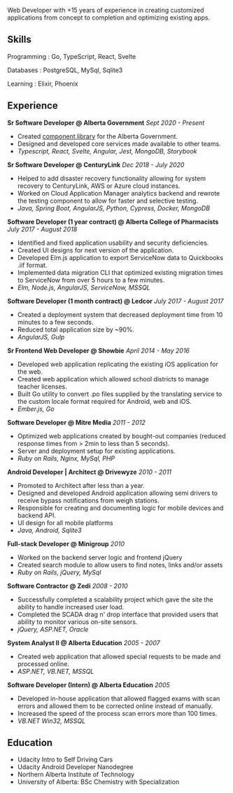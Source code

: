 Web Developer with +15 years of experience in creating customized
applications from concept to completion and optimizing existing apps.

## Skills

Programming
:   Go, TypeScript, React, Svelte

Databases
:   PostgreSQL, MySql, Sqlite3

Learning
:   Elixir, Phoenix

## Experience

**Sr Software Developer @ Alberta Government** *Sept 2020 - Present*

-   Created [component
    library](https://github.com/GovAlta/ui-components/tree/alpha) for
    the Alberta Government.
-   Designed and developed core services made available to other teams.
-   *Typescript, React, Svelte, Angular, Jest, MongoDB, Storybook*

**Sr Software Developer @ CenturyLink** *Dec 2018 - July 2020*

-   Helped to add disaster recovery functionality allowing for system
    recovery to CenturyLink, AWS or Azure cloud instances.
-   Worked on Cloud Application Manager analytics backend and rewrote
    the testing component to allow for faster and selective testing.
-   *Java, Spring Boot, AngularJS, Python, Cypress, Docker, MongoDB*

**Software Developer (1 year contract) @ Alberta College of
Pharmacists** *July 2017 - August 2018*

-   Identified and fixed application usability and security
    deficiencies.
-   Created UI designs for next version of the application.
-   Developed Elm.js application to export ServiceNow data to Quickbooks
    .iif format.
-   Implemented data migration CLI that optimized existing migration
    times to ServiceNow from over 5 hours to a few minutes.
-   *Elm, Node.js, AngularJS, ServiceNow, MSSQL*

**Software Developer (1 month contract) @ Ledcor** *July 2017 - August
2017*

-   Created a deployment system that decreased deployment time from 10
    minutes to a few seconds.
-   Reduced total application size by \~90%.
-   *AngularJS, Gulp*

**Sr Frontend Web Developer @ Showbie** *April 2014 - May 2016*

-   Developed web application replicating the existing iOS application
    for the web.
-   Created web application which allowed school districts to manage
    teacher licenses.
-   Built Go utility to convert .po files supplied by the translating
    service to the custom locale format required for Android, web and
    iOS.
-   *Ember.js, Go*

**Software Developer @ Mitre Media** *2011 - 2012*

-   Optimized web applications created by bought-out companies (reduced
    response times from \> 2min to less than 5 seconds).
-   Server and deployment setup for existing applications.
-   *Ruby on Rails, Nginx, MySql, PHP*

**Android Developer \| Architect @ Drivewyze** *2010 - 2011*

-   Promoted to Architect after less than a year.
-   Designed and developed Android application allowing semi drivers to
    receive bypass notifications from weigh stations.
-   Responsible for creating and documenting logic for mobile devices
    and backend API.
-   UI design for all mobile platforms
-   *Java, Android, Sqlite3*

**Full-stack Developer @ Minigroup** *2010*

-   Worked on the backend server logic and frontend jQuery
-   Created search module to allow users to find notes, links and/or
    assets
-   *Ruby on Rails, jQuery, MySql*

**Software Contractor @ Zedi** *2008 - 2010*

-   Successfully completed a scalability project which gave the site the
    ability to handle increased user load.
-   Completed the SCADA drag n' drop interface that provided users that
    ability to monitor various on-site sensors.
-   *jQuery, ASP.NET, Oracle*

**System Analyst II @ Alberta Education** *2005 - 2007*

-   Created web application that allowed special requests to be made and
    processed online.
-   *ASP.NET, VB.NET, MSSQL*

**Software Developer (Intern) @ Alberta Education** *2005*

-   Developed in-house application that allowed flagged exams with scan
    errors and allowed them to be corrected online instead of manually.
-   Increased the speed of the process scan errors more than 100 times.
-   *VB.NET Win32, MSSQL*

## Education

-   Udacity Intro to Self Driving Cars
-   Udacity Android Developer Nanodegree
-   Northern Alberta Institute of Technology
-   University of Alberta: BSc Chemistry with Specialization

